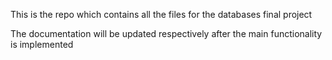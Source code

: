 This is the repo which contains all the files for the databases final project

The documentation will be updated respectively after the main functionality is implemented
